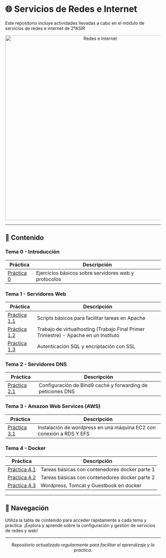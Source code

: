 # 🌐 Servicios de Redes e Internet 

Este repositorio incluye actividades llevadas a cabo en el módulo de servicios de redes e internet
de 2ºASIR

<p align="center">
  <img src="https://redeseinternetblog.wordpress.com/wp-content/uploads/2017/11/cropped-iab-global-network-644x4292.jpg" alt="Redes e Internet" width="600"/>
</p>

---

## 📂 Contenido

### Tema 0 - Introducción

| Práctica           | Descripción                                               |
|--------------------|-----------------------------------------------------------|
| [Práctica 0](Tema-0/Actividad-de-introducción.pdf) | Ejercicios básicos sobre servidores web y protocolos |

### Tema 1 - Servidores Web

| Práctica           | Descripción                                           |
|--------------------|-------------------------------------------------------|
| [Práctica 1.1](Tema-1/Práctica_1.1_ScriptsApache.md) | Scripts básicos para facilitar tareas en Apache      |
| [Práctica 1.2](Tema-1/Práctica_1.2_ServidoresWeb.md) | Trabajo de virtualhosting (Trabajo Final Primer Trimestre) - Apache en un Instituto   |
| [Práctica 1.3](Tema-1/Practica_1.3_Autenticación_y_SSL.md) | Autenticación SQL y encriptación con SSL  |

### Tema 2 - Servidores DNS

| Práctica           | Descripción                                           |
|--------------------|-------------------------------------------------------|
| [Práctica 2.1](Tema-2/Práctica_2.1_Caché_y_Forwarding.md) | Configuración de Bind9 caché y forwarding de peticiones DNS|

### Tema 3 - Amazon Web Services (AWS)

| Práctica           | Descripción                                           |
|--------------------|-------------------------------------------------------|
| [Práctica 3.1](Tema-3/Practica_3.1_AWS.md) | Instalación de wordpress en una máquina EC2 con conexión a RDS Y EFS|

### Tema 4 - Docker

| Práctica           | Descripción                                           |
|--------------------|-------------------------------------------------------|
| [Práctica 4.1](Tema-4/Practica_4.1_Docker1.md) | Tareas básicas con contenedores docker parte 1 |
| [Práctica 4.2](Tema-4/Practica_4.2_Docker2.md) | Tareas básicas con contenedores docker parte 2 |
| [Práctica 4.3](Tema-4/Practica_4.3_Docker3.md) | Wordpress, Tomcat y Guestbook en docker |

---

## 🚀 Navegación

Utiliza la tabla de contenido para acceder rápidamente a cada tema y práctica. ¡Explora y aprende sobre la configuración y gestión de servicios de redes y web!

---

<p align="center">
  <i>Repositorio actualizado regularmente para facilitar el aprendizaje y la práctica.</i>
</p>
